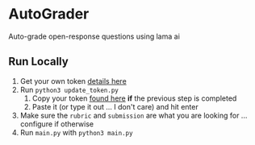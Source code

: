 # AutoGrader
Auto-grade open-response questions using lama ai

## Run Locally
1. Get your own token [details here](https://replicate.com/docs/get-started/python#authenticate)
2. Run `python3 update_token.py`
    1. Copy your token [found here](https://replicate.com/account/api-tokens) **if** the previous step is completed
    2. Paste it (or type it out ... I don't care) and hit enter
3. Make sure the `rubric` and `submission` are what you are looking for ... configure if otherwise
4. Run `main.py` with `python3 main.py`
